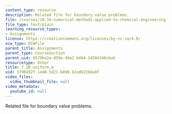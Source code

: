 ```yaml
---
content_type: resource
description: Related file for boundary value problems.
file: /courses/10-34-numerical-methods-applied-to-chemical-engineering-fall-2005/3790492f1e405d21b898b2adb22b8a8f_f_2D_uniform.m
file_type: text/plain
learning_resource_types:
- Assignments
license: https://creativecommons.org/licenses/by-nc-sa/4.0/
ocw_type: OCWFile
parent_title: Assignments
parent_type: CourseSection
parent_uid: 6579ba2a-d59e-49a2-b4b4-14584348cba6
resourcetype: Other
title: f_2D_uniform.m
uid: 3790492f-1e40-5d21-b898-b2adb22b8a8f
video_files:
  video_thumbnail_file: null
video_metadata:
  youtube_id: null
---
```

Related file for boundary value problems.